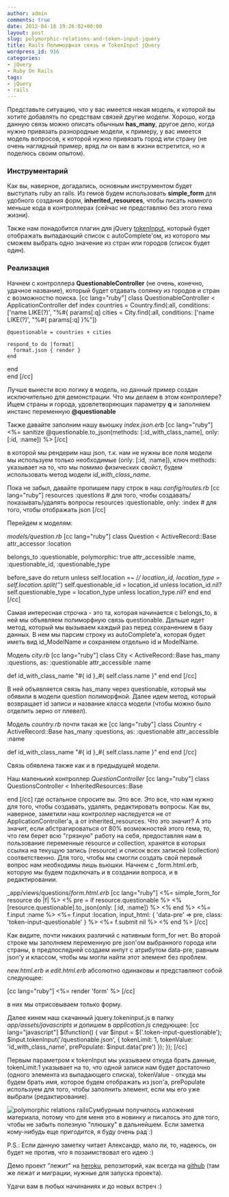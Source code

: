 ```yaml
---
author: admin
comments: true
date: 2012-04-18 19:26:02+00:00
layout: post
slug: polymorphic-relations-and-token-input-jquery
title: Rails Полиморфная связь и TokenInput jQuery
wordpress_id: 916
categories:
- jQuery
- Ruby On Rails
tags:
- jQuery
- rails
---
```


Представьте ситуацию, что у вас имеется некая модель, к которой вы хотите добавлять по средствам связей другие модели. Хорошо, когда данную связь можно описать обычным **has_many**, другое дело, когда нужно привязать разнородные модели, к примеру, у вас имеется модель вопросов, к которой нужно привязать город или страну <!-- more -->(не очень наглядный пример, вряд ли он вам в жизни встретится, но я поделюсь своим опытом).



### Инструментарий


Как вы, наверное, догадались, основным инструментом будет выступать ruby an rails. Из гемов будем использовать **simple_form** для удобного создания форм, **inherited_resources**, чтобы писать намного меньше кода в контроллерах (сейчас не представляю без этого гема жизни). 

Также нам понадобится плагин для jQuery [tokenInput](http://loopj.com/jquery-tokeninput/), который будет отображать выпадающий список с autoComplete'ом, из которого мы сможем выбрать одно значение из стран или городов (список будет один).



### Реализация


Начнем с контроллера **QuestionableController** (не очень, конечно, удачное название), который будет отдавать солянку из городов и стран с возможностю поиска. 
[cc lang="ruby"]
class QuestionableController < ApplicationController
  def index
    countries = Country.find(:all, conditions: ['name LIKE(?)', "%#{ params[:q] 
    cities = City.find(:all, conditions: ['name LIKE(?)', "%#{ params[:q] }%"])

    @questionable = countries + cities

    respond_to do |format|
      format.json { render }
    end  
  end  
end
[/cc]

Лучше вынести всю логику в модель, но данный пример создан исключительно для демонстрации. Что мы делаем в этом контроллере? Ищем страны и города, удовлетворяющих параметру **q** и заполняем инстанс переменную **@questionable**

Также давайте заполним нашу вьюшку _index.json.erb_
[cc lang="ruby"]
<%= sanitize @questionable.to_json(methods: [:id_with_class_name], only: [:id, :name]) %>
[/cc]

в которой мы рендерим наш json, т.к. нам не нужны все поля модели мы используем только необходимые (only: [:id, :name]), ключ methods: указывает на то, что мы помимо физических свойст, будем использовать метод модели _id_with_class_name_.

Пока не забыл, давайте пропишем пару строк в наш _config/routes.rb_
[cc lang="ruby"]
resources :questions # для того, чтобы создавать/показывать/удалять вопросы
resources :questionable, only: :index # для того, чтобы отображать json
[/cc]

Перейдем к моделям:

_models/question.rb_
[cc lang="ruby"]
class Question < ActiveRecord::Base
  attr_accessor :location

  belongs_to :questionable, polymorphic: true
  attr_accessible :name, :questionable_id, :questionable_type

  before_save do
    return unless self.location =~ /_/
    location_id, location_type = self.location.split('_')
    self.questionable_id   = location_id   unless location_id.nil?
    self.questionable_type = location_type unless location_type.nil?
  end
end
[/cc]

Самая интересная строчка - это та, которая начинается с belongs_to, в ней мы объявляем полиморфную связь questionable. Дальше идет метод, который мы 
вызываем каждый раз перед сохранением в базу данных. В нем мы парсим строку из autoComplete'а, которая будет иметь вид id_ModelName и сохраняем отдельно id и ModelName.

Модель _city.rb_
[cc lang="ruby"]
class City < ActiveRecord::Base
  has_many :questions, as: :questionable
  attr_accessible :name

  def id_with_class_name
    "#{ id }_#{ self.class.name }"
  end
end
[/cc]

В ней объявляется связь has_many через questionable, который мы обявили в модели question полиморфной. Далее идем метод, который возвращает id записи и название класса модели (чтобы можно было отделить зерно от плевел).

Модель _country.rb_ почти такая же
[cc lang="ruby"]
class Country < ActiveRecord::Base
  has_many :questions, as: :questionable
  attr_accessible :name
  
  def id_with_class_name
    "#{ id }_#{ self.class.name }"
  end
end
[/cc]

Связь обявлена также как и в предыдущей модели.

Наш маленький контроллер _QuestionController_
[cc lang="ruby"]
class QuestionsController < InheritedResources::Base

end
[/cc]
где остальное спросите вы. Это все. Это все, что нам нужно для того, чтобы создавать, удалять, редактировать вопросы. Как вы, наверное, заметили наш контроллер наследуется не от ApplicationController'а, а от inherited_resources. Что это значит? А это значит, если абстрагироваться от 80% возможностей этого гема, то, что гем берет всю "грязную" работу на себя, предоставляя нам в пользование переменные resource и collection, хранятся в которых ссылка на текущую запись (resource) и список всех записей (collection) соответственно. Для того, чтобы мы смогли создать свой первый вопрос нам необходимы лишь вьюшки. Начнем с _form.html.erb, которую мы будем подключать и в создании вопроса, и в редактировании.

_app/views/questions/_form.html.erb_
[cc lang="ruby"]
<%= simple_form_for resource do |f| %>
  <% pre = if resource.questionable %>
    <% [resource.questionable].to_json(only: [:id, :name]) %>
  <% end %>
  <%= f.input :name %>
  <%= f.input :location, input_html: { 'data-pre' => pre, class: 'token-input-questionable' } %>
  <%= f.submit nil %>
<% end %>
[/cc] 

Как видите, почти никаких различий с нативным form_for нет. Во второй строке мы заполняем переменную pre json'ом выбранного города или страны, в предпоследней создаем инпут с атрибутом data-pre, равным json'у и классом, чтобы мы могли найти этот элемент без проблем.

_new.html.erb_ и _edit.html.erb_ абсолютно одинаковы и представляют собой следующее:

[cc lang="ruby"]
<%= render 'form' %>
[/cc]

в них мы отрисовываем только форму.

Далее кинем наш скачанный jquery.tokeninput.js в папку _app/assets/javascripts_ и допишем в _application.js_ следующее:
[cc lang="javascript"]
$(function() {
  var $input = $('.token-input-questionable');
   $input.tokenInput('/questionable.json', {
      tokenLimit: 1,
      tokenValue: 'id_with_class_name',
      prePopulate: $input.data('pre')
    });
});
[/cc]

Первым параметром к tokenInput мы указываем откуда брать данные, tokenLimit:1 указывает на то, что одной записи нам будет достаточно (одного элемента из выпадающего списка), tokenValue - откуда мы будем брать имя, которое будем отображать из json'а, prePopulate используем для того, чтобы заполнить элемент, если мы его уже выбрали (редактирование).

![polymorphic relations rails](http://vredniy.ru/wp-content/uploads/2012/04/rsz_1screenshot_from_2012-04-18_230555-300x209.png)Сумбурным получилось изложения материала, потому что для меня это в новинку и писалось это для того, чтобы не забыть полезную "плюшку" в дальнейшем. Если заметка кому-нибудь еще пригодится, я буду очень рад :)

P.S.: Если данную заметку читает Александр, мало ли, то, надеюсь, он будет не против, что я позаимствовал его идею :)

Демо проект "лежит" на [heroku](http://vredniy-polymorphic.heroku.com/questions/), репозиторий, как всегда на [github](https://github.com/vredniy/rails-token-input) (там же лежат и миграции, нужные для запуска проекта).

Удачи вам в любых начинаниях и до новых встреч :)
